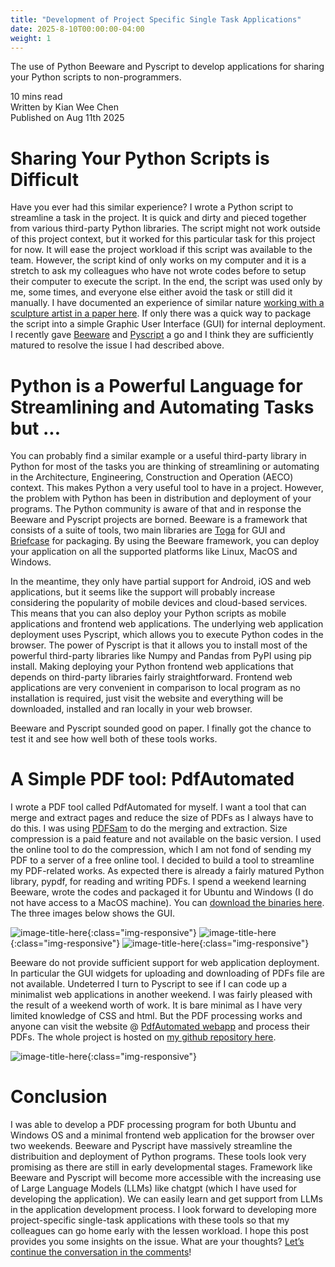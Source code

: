 ```yaml
---
title: "Development of Project Specific Single Task Applications"
date: 2025-8-10T00:00:00-04:00
weight: 1
---
```

The use of Python Beeware and Pyscript to develop applications for sharing your Python scripts to non-programmers.  

10 mins read\
Written by Kian Wee Chen\
Published on Aug 11th 2025

# Sharing Your Python Scripts is Difficult
Have you ever had this similar experience? I wrote a Python script to streamline a task in the project. It is quick and dirty and pieced together from various third-party Python libraries. The script might not work outside of this project context, but it worked for this particular task for this project for now. It will ease the project workload if this script was available to the team. However, the script kind of only works on my computer and it is a stretch to ask my colleagues who have not wrote codes before to setup their computer to execute the script. In the end, the script was used only by me, some times, and everyone else either avoid the task or still did it manually. I have documented an experience of similar nature <a href="https://www.itcon.org/paper/2022/49" target="_blank">working with a sculpture artist in a paper here</a>. If only there was a quick way to package the script into a simple Graphic User Interface (GUI) for internal deployment. I recently gave  <a href="https://beeware.org/" target="_blank">Beeware</a> and <a href="https://pyscript.net/" target="_blank">Pyscript</a> a go and I think they are sufficiently matured to resolve the issue I had described above.

# Python is a Powerful Language for Streamlining and Automating Tasks but ...
You can probably find a similar example or a useful third-party library in Python for most of the tasks you are thinking of streamlining or automating in the Architecture, Engineering, Construction and Operation (AECO) context. This makes Python a very useful tool to have in a project. However, the problem with Python has been in distribution and deployment of your programs. The Python community is aware of that and in response the Beeware and Pyscript projects are borned. Beeware is a framework that consists of a suite of tools, two main libraries are <a href="https://toga.readthedocs.io/en/stable/" target="_blank">Toga</a> for GUI and <a href="https://beeware.org/project/briefcase/" target="_blank">Briefcase</a> for packaging. By using the Beeware framework, you can deploy your application on all the supported platforms like Linux, MacOS and Windows. 

In the meantime, they only have partial support for Android, iOS and web applications, but it seems like the support will probably increase considering the popularity of mobile devices and cloud-based services. This means that you can also deploy your Python scripts as mobile applications and frontend web applications. The underlying web application deployment uses Pyscript, which allows you to execute Python codes in the browser. The power of Pyscript is that it allows you to install most of the powerful third-party libraries like Numpy and Pandas from PyPI using pip install. Making deploying your Python frontend web applications that depends on third-party libraries fairly straightforward. Frontend web applications are very convenient in comparison to local program as no installation is required, just visit the website and everything will be downloaded, installed and ran locally in your web browser. 

Beeware and Pyscript sounded good on paper. I finally got the chance to test it and see how well both of these tools works.

# A Simple PDF tool: PdfAutomated
I wrote a PDF tool called PdfAutomated for myself. I want a tool that can merge and extract pages and reduce the size of PDFs as I always have to do this. I was using <a href="https://pdfsam.org/" target="_blank">PDFSam</a> to do the merging and extraction. Size compression is a paid feature and not available on the basic version. I used the online tool to do the compression, which I am not fond of sending my PDF to a server of a free online tool. I decided to build a tool to streamline my PDF-related works. As expected there is already a fairly matured Python library, pypdf, for reading and writing PDFs. I spend a weekend learning Beeware, wrote the codes and packaged it for Ubuntu and Windows (I do not have access to a MacOS machine). You can <a href="https://github.com/chenkianwee/pdfautomated/releases" target="_blank">download the binaries here</a>. The three images below shows the GUI.

![image-title-here](/images/blogs/app/pdfautomated_merge.png){:class="img-responsive"}
![image-title-here](/images/blogs/app/pdfautomated_extract.png){:class="img-responsive"}
![image-title-here](/images/blogs/app/pdfautomated_reduce.png){:class="img-responsive"}

Beeware do not provide sufficient support for web application deployment. In particular the GUI widgets for uploading and downloading of PDFs file are not available. Undeterred I turn to Pyscript to see if I can code up a minimalist web applications in another weekend. I was fairly pleased with the result of a weekend worth of work. It is bare minimal as I have very limited knowledge of CSS and html. But the PDF processing works and anyone can visit the website @ <a href="https://chenkianwee.github.io/pdfautomated" target="_blank">PdfAutomated webapp</a> and process their PDFs. The whole project is hosted on <a href="https://github.com/chenkianwee/pdfautomated" target="_blank">my github repository here</a>.

![image-title-here](/images/blogs/app/pdfautomated_webapp.png){:class="img-responsive"}

# Conclusion
I was able to develop a PDF processing program for both Ubuntu and Windows OS and a minimal frontend web application for the browser over two weekends. Beeware and Pyscript have massively streamline the distribuition and deployment of Python programs. These tools look very promising as there are still in early developmental stages. Framework like Beeware and Pyscript will become more accessible with the increasing use of Large Language Models (LLMs) like chatgpt (which I have used for developing the application). We can easily learn and get support from LLMs in the application development process. I look forward to developing more project-specific single-task applications with these tools so that my colleagues can go home early with the lessen workload. I hope this post provides you some insights on the issue. What are your thoughts? <a href="https://www.linkedin.com/posts/kian-wee-chen-79b2b721_python-beeware-pyscript-activity-7360522919862542336--tpF?utm_source=share&utm_medium=member_desktop&rcm=ACoAAAR-VqcBI2WVhLSf-dcz1wsslwv9rVp1vYE" target="_blank">Let’s continue the conversation in the comments</a>!

